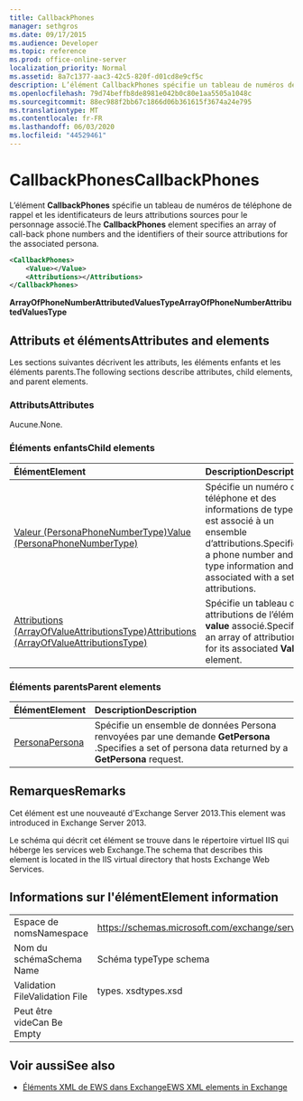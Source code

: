 ```yaml
---
title: CallbackPhones
manager: sethgros
ms.date: 09/17/2015
ms.audience: Developer
ms.topic: reference
ms.prod: office-online-server
localization_priority: Normal
ms.assetid: 8a7c1377-aac3-42c5-820f-d01cd8e9cf5c
description: L’élément CallbackPhones spécifie un tableau de numéros de téléphone de rappel et les identificateurs de leurs attributions sources pour le personnage associé.
ms.openlocfilehash: 79d74beffb8de8981e042b0c80e1aa5505a1048c
ms.sourcegitcommit: 88ec988f2bb67c1866d06b361615f3674a24e795
ms.translationtype: MT
ms.contentlocale: fr-FR
ms.lasthandoff: 06/03/2020
ms.locfileid: "44529461"
---
```

# <a name="callbackphones"></a><span data-ttu-id="0f745-103">CallbackPhones</span><span class="sxs-lookup"><span data-stu-id="0f745-103">CallbackPhones</span></span>

<span data-ttu-id="0f745-104">L’élément **CallbackPhones** spécifie un tableau de numéros de téléphone de rappel et les identificateurs de leurs attributions sources pour le personnage associé.</span><span class="sxs-lookup"><span data-stu-id="0f745-104">The **CallbackPhones** element specifies an array of call-back phone numbers and the identifiers of their source attributions for the associated persona.</span></span> 
  
```XML
<CallbackPhones>
    <Value></Value>
    <Attributions></Attributions>
</CallbackPhones>
```

 <span data-ttu-id="0f745-105">**ArrayOfPhoneNumberAttributedValuesType**</span><span class="sxs-lookup"><span data-stu-id="0f745-105">**ArrayOfPhoneNumberAttributedValuesType**</span></span>
## <a name="attributes-and-elements"></a><span data-ttu-id="0f745-106">Attributs et éléments</span><span class="sxs-lookup"><span data-stu-id="0f745-106">Attributes and elements</span></span>

<span data-ttu-id="0f745-107">Les sections suivantes décrivent les attributs, les éléments enfants et les éléments parents.</span><span class="sxs-lookup"><span data-stu-id="0f745-107">The following sections describe attributes, child elements, and parent elements.</span></span>
  
### <a name="attributes"></a><span data-ttu-id="0f745-108">Attributs</span><span class="sxs-lookup"><span data-stu-id="0f745-108">Attributes</span></span>

<span data-ttu-id="0f745-109">Aucune.</span><span class="sxs-lookup"><span data-stu-id="0f745-109">None.</span></span>
  
### <a name="child-elements"></a><span data-ttu-id="0f745-110">Éléments enfants</span><span class="sxs-lookup"><span data-stu-id="0f745-110">Child elements</span></span>

|<span data-ttu-id="0f745-111">**Élément**</span><span class="sxs-lookup"><span data-stu-id="0f745-111">**Element**</span></span>|<span data-ttu-id="0f745-112">**Description**</span><span class="sxs-lookup"><span data-stu-id="0f745-112">**Description**</span></span>|
|:-----|:-----|
|[<span data-ttu-id="0f745-113">Valeur (PersonaPhoneNumberType)</span><span class="sxs-lookup"><span data-stu-id="0f745-113">Value (PersonaPhoneNumberType)</span></span>](value-personaphonenumbertype.md) <br/> |<span data-ttu-id="0f745-114">Spécifie un numéro de téléphone et des informations de type et est associé à un ensemble d’attributions.</span><span class="sxs-lookup"><span data-stu-id="0f745-114">Specifies a phone number and type information and is associated with a set of attributions.</span></span>  <br/> |
|[<span data-ttu-id="0f745-115">Attributions (ArrayOfValueAttributionsType)</span><span class="sxs-lookup"><span data-stu-id="0f745-115">Attributions (ArrayOfValueAttributionsType)</span></span>](attributions-arrayofvalueattributionstype.md) <br/> |<span data-ttu-id="0f745-116">Spécifie un tableau des attributions de l’élément **value** associé.</span><span class="sxs-lookup"><span data-stu-id="0f745-116">Specifies an array of attributions for its associated **Value** element.</span></span>  <br/> |
   
### <a name="parent-elements"></a><span data-ttu-id="0f745-117">Éléments parents</span><span class="sxs-lookup"><span data-stu-id="0f745-117">Parent elements</span></span>

|<span data-ttu-id="0f745-118">**Élément**</span><span class="sxs-lookup"><span data-stu-id="0f745-118">**Element**</span></span>|<span data-ttu-id="0f745-119">**Description**</span><span class="sxs-lookup"><span data-stu-id="0f745-119">**Description**</span></span>|
|:-----|:-----|
|[<span data-ttu-id="0f745-120">Persona</span><span class="sxs-lookup"><span data-stu-id="0f745-120">Persona</span></span>](persona.md) <br/> |<span data-ttu-id="0f745-121">Spécifie un ensemble de données Persona renvoyées par une demande **GetPersona** .</span><span class="sxs-lookup"><span data-stu-id="0f745-121">Specifies a set of persona data returned by a **GetPersona** request.</span></span>  <br/> |
   
## <a name="remarks"></a><span data-ttu-id="0f745-122">Remarques</span><span class="sxs-lookup"><span data-stu-id="0f745-122">Remarks</span></span>

<span data-ttu-id="0f745-123">Cet élément est une nouveauté d'Exchange Server 2013.</span><span class="sxs-lookup"><span data-stu-id="0f745-123">This element was introduced in Exchange Server 2013.</span></span>
  
<span data-ttu-id="0f745-124">Le schéma qui décrit cet élément se trouve dans le répertoire virtuel IIS qui héberge les services web Exchange.</span><span class="sxs-lookup"><span data-stu-id="0f745-124">The schema that describes this element is located in the IIS virtual directory that hosts Exchange Web Services.</span></span>
  
## <a name="element-information"></a><span data-ttu-id="0f745-125">Informations sur l'élément</span><span class="sxs-lookup"><span data-stu-id="0f745-125">Element information</span></span>

|||
|:-----|:-----|
|<span data-ttu-id="0f745-126">Espace de noms</span><span class="sxs-lookup"><span data-stu-id="0f745-126">Namespace</span></span>  <br/> |https://schemas.microsoft.com/exchange/services/2006/types  <br/> |
|<span data-ttu-id="0f745-127">Nom du schéma</span><span class="sxs-lookup"><span data-stu-id="0f745-127">Schema Name</span></span>  <br/> |<span data-ttu-id="0f745-128">Schéma type</span><span class="sxs-lookup"><span data-stu-id="0f745-128">Type schema</span></span>  <br/> |
|<span data-ttu-id="0f745-129">Validation File</span><span class="sxs-lookup"><span data-stu-id="0f745-129">Validation File</span></span>  <br/> |<span data-ttu-id="0f745-130">types. xsd</span><span class="sxs-lookup"><span data-stu-id="0f745-130">types.xsd</span></span>  <br/> |
|<span data-ttu-id="0f745-131">Peut être vide</span><span class="sxs-lookup"><span data-stu-id="0f745-131">Can Be Empty</span></span>  <br/> ||
   
## <a name="see-also"></a><span data-ttu-id="0f745-132">Voir aussi</span><span class="sxs-lookup"><span data-stu-id="0f745-132">See also</span></span>



- [<span data-ttu-id="0f745-133">Éléments XML de EWS dans Exchange</span><span class="sxs-lookup"><span data-stu-id="0f745-133">EWS XML elements in Exchange</span></span>](ews-xml-elements-in-exchange.md)

